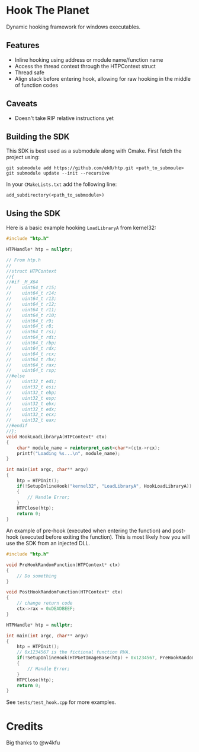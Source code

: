 # Hook The Planet

Dynamic hooking framework for windows executables.

## Features

- Inline hooking using address or module name/function name
- Access the thread context through the HTPContext struct
- Thread safe
- Align stack before entering hook, allowing for raw hooking in the middle of function codes

## Caveats

- Doesn't take RIP relative instructions yet

## Building the SDK

This SDK is best used as a submodule along with Cmake. First fetch the project using:
```
git submodule add https://github.com/ek0/htp.git <path_to_submoule>
git submodule update --init --recursive
```

In your `CMakeLists.txt` add the following line:
```
add_subdirectory(<path_to_submodule>)
```

## Using the SDK

Here is a basic example hooking `LoadLibraryA` from kernel32:
```cpp
#include "htp.h"

HTPHandle* htp = nullptr;

// From htp.h
//
//struct HTPContext
//{
//#if _M_X64
//    uint64_t r15;
//    uint64_t r14;
//    uint64_t r13;
//    uint64_t r12;
//    uint64_t r11;
//    uint64_t r10;
//    uint64_t r9;
//    uint64_t r8;
//    uint64_t rsi;
//    uint64_t rdi;
//    uint64_t rbp;
//    uint64_t rdx;
//    uint64_t rcx;
//    uint64_t rbx;
//    uint64_t rax;
//    uint64_t rsp;
//#else
//    uint32_t edi;
//    uint32_t esi;
//    uint32_t ebp;
//    uint32_t esp;
//    uint32_t ebx;
//    uint32_t edx;
//    uint32_t ecx;
//    uint32_t eax;
//#endif
//};
void HookLoadLibraryA(HTPContext* ctx)
{
	char* module_name = reinterpret_cast<char*>(ctx->rcx);
	printf("Loading %s...\n", module_name);
}

int main(int argc, char** argv)
{
	htp = HTPInit();
	if(!SetupInlineHook("kernel32", "LoadLibraryA", HookLoadLibraryA))
	{
		// Handle Error;
	}
	HTPClose(htp);
	return 0;
}
```

An example of pre-hook (executed when entering the function) and post-hook (executed before exiting the function).
This is most likely how you will use the SDK from an injected DLL.
```cpp
#include "htp.h"

void PreHookRandomFunction(HTPContext* ctx)
{
	// Do something
}

void PostHookRandomFunction(HTPContext* ctx)
{
	// change return code
	ctx->rax = 0xDEADBEEF;
}

HTPHandle* htp = nullptr;

int main(int argc, char** argv)
{
	htp = HTPInit();
	// 0x1234567 is the fictional function RVA.
	if(!SetupInlineHook(HTPGetImageBase(htp) + 0x1234567, PreHookRandomFunction, PostHookRandomFunction))
	{
		// Handle Error;
	}
	HTPClose(htp);
	return 0;
}
```

See `tests/test_hook.cpp` for more examples.

# Credits

Big thanks to @w4kfu